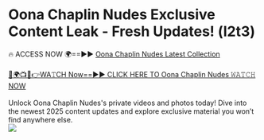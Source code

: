 # Oona Chaplin Nudes Exclusive Content Leak - Fresh Updates! (l2t3)

🔥 ACCESS NOW 🌍==►► <a href="https://tinyurl.com/2mz8nhtm" rel="nofollow">Oona Chaplin Nudes Latest Collection</a>
<br><br>
[🔴🌍📺📱👉WA𝚃CH Now==►► CLICK HERE TO Oona Chaplin Nudes 𝚆𝙰𝚃𝙲𝙷 NOW](https://tinyurl.com/2mz8nhtm)
<br><br>
Unlock Oona Chaplin Nudes's private videos and photos today! Dive into the newest 2025 content updates and explore exclusive material you won’t find anywhere else.
<br>
<a href="https://tinyurl.com/2mz8nhtm" rel="nofollow" data-target="animated-image.originalLink"><img src="https://camo.githubusercontent.com/8a4f000d20f83aca3bf7ec5f350d767afa0574a8a352519fd8cfa583a6f93a33/68747470733a2f2f692e696d6775722e636f6d2f644a486b345a712e676966" data-canonical-src="https://i.imgur.com/dJHk4Zq.gif" style="max-width: 100%; display: inline-block;" data-target="animated-image.originalImage"></a>
<br>
